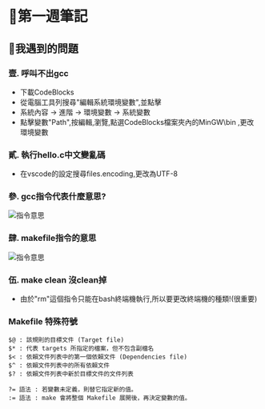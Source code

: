 # 📖第一週筆記
## 🥴我遇到的問題
### 壹. 呼叫不出gcc
* 下載CodeBlocks
* 從電腦工具列搜尋"編輯系統環境變數",並點擊
* 系統內容 -> 進階 -> 環境變數 -> 系統變數
* 點擊變數"Path",按編輯,瀏覽,點選CodeBlocks檔案夾內的MinGW\bin ,更改環境變數
### 貳. 執行hello.c中文變亂碼
* 在vscode的設定搜尋files.encoding,更改為UTF-8
### 參. gcc指令代表什麼意思?
![指令意思](https://nohano1l.github.io/sp109b/note/week1/picture/指令mean.png)
### 肆. makefile指令的意思
![指令意思](https://nohano1l.github.io/sp109b/note/week1/picture/makefile.png)
### 伍. make clean 沒clean掉
* 由於"rm"這個指令只能在bash終端機執行,所以要更改終端機的種類!(很重要)
### Makefile 特殊符號
```
$@ : 該規則的目標文件 (Target file)
$* : 代表 targets 所指定的檔案，但不包含副檔名
$< : 依賴文件列表中的第一個依賴文件 (Dependencies file)
$^ : 依賴文件列表中的所有依賴文件
$? : 依賴文件列表中新於目標文件的文件列表

?= 語法 : 若變數未定義，則替它指定新的值。
:= 語法 : make 會將整個 Makefile 展開後，再決定變數的值。
```